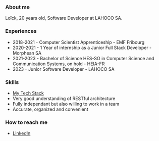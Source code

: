 
### About me

Loïck, 20 years old, Software Developer at LAHOCO SA.

### Experiences

* 2018-2021 - Computer Scientist Apprenticeship - EMF Fribourg
* 2020-2021 - 1 Year of internship as a Junior Full Stack Developer - Morphean SA
* 2021-2023 - Bachelor of Science HES-SO in Computer Science and Communication Systems, on hold - HEIA-FR
* 2023      - Junior Software Developer - LAHOCO SA

### Skills

* [My Tech Stack](https://stackshare.io/copiiinux/my-stack)
* Very good understanding of RESTful architecture
* Fully independant but also willing to work in a team
* Accurate, organized and convenient

### How to reach me

* [LinkedIn](https://www.linkedin.com/in/mrcopinux/)
